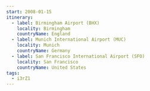 ```yaml
---
start: 2008-01-15
itinerary:
  - label: Birmingham Airport (BHX)
    locality: Birmingham
    countryName: England
  - label: Munich International Airport (MUC)
    locality: Munich
    countryName: Germany
  - label: San Francisco International Airport (SFO)
    locality: San Francisco
    countryName: United States
tags:
  - i3rZ1
---
```


